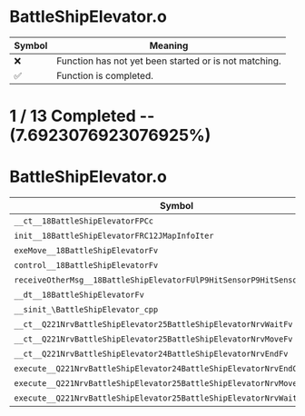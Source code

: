 # BattleShipElevator.o
| Symbol | Meaning 
| ------------- | ------------- 
| :x: | Function has not yet been started or is not matching. 
| :white_check_mark: | Function is completed. 


# 1 / 13 Completed -- (7.6923076923076925%)
# BattleShipElevator.o
| Symbol | Decompiled? |
| ------------- | ------------- |
| `__ct__18BattleShipElevatorFPCc` | :white_check_mark: |
| `init__18BattleShipElevatorFRC12JMapInfoIter` | :x: |
| `exeMove__18BattleShipElevatorFv` | :x: |
| `control__18BattleShipElevatorFv` | :x: |
| `receiveOtherMsg__18BattleShipElevatorFUlP9HitSensorP9HitSensor` | :x: |
| `__dt__18BattleShipElevatorFv` | :x: |
| `__sinit_\BattleShipElevator_cpp` | :x: |
| `__ct__Q221NrvBattleShipElevator25BattleShipElevatorNrvWaitFv` | :x: |
| `__ct__Q221NrvBattleShipElevator25BattleShipElevatorNrvMoveFv` | :x: |
| `__ct__Q221NrvBattleShipElevator24BattleShipElevatorNrvEndFv` | :x: |
| `execute__Q221NrvBattleShipElevator24BattleShipElevatorNrvEndCFP5Spine` | :x: |
| `execute__Q221NrvBattleShipElevator25BattleShipElevatorNrvMoveCFP5Spine` | :x: |
| `execute__Q221NrvBattleShipElevator25BattleShipElevatorNrvWaitCFP5Spine` | :x: |
